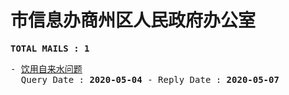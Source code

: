 # 市信息办商州区人民政府办公室
<pre><b>TOTAL MAILS : 1</b></pre>
<pre>
- <a href="../../categories/mails/5826.md">饮用自来水问题</a><br/>  Query Date : <b>2020-05-04</b> - Reply Date : <b>2020-05-07</b>
</pre>
